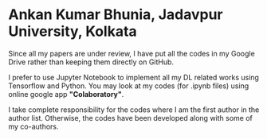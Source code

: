 # Ankan Kumar Bhunia, Jadavpur University, Kolkata
Since all my papers are under review, I have put all the codes in my Google Drive rather than keeping them directly on GitHub. 

I prefer to use Jupyter Notebook to implement all my DL related works using Tensorflow and Python. You may look at my codes (for .ipynb files) using online google app **"Colaboratory"**. 

I take complete responsibility for the codes where I am the first author in the author list.  Otherwise, the codes have been developed along with some of my co-authors. 
